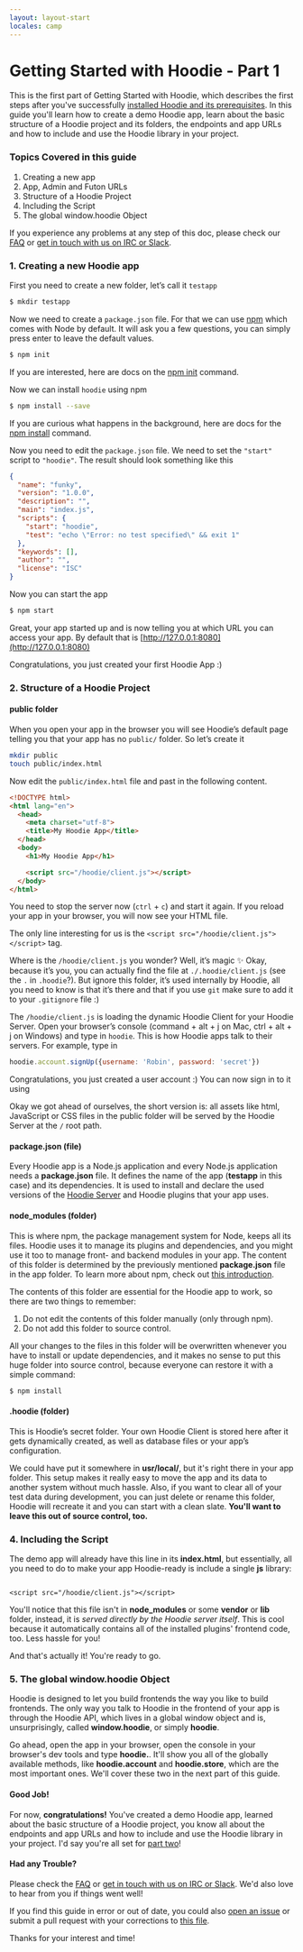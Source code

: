 ```yaml
---
layout: layout-start
locales: camp
---
```


# Getting Started with Hoodie - Part 1

This is the first part of Getting Started with Hoodie, which describes the first steps after you've successfully [installed Hoodie and its prerequisites](/camp/start/). In this guide you'll learn how to create a demo Hoodie app, learn about the basic structure of a Hoodie project and its folders, the endpoints and app URLs and how to include and use the Hoodie library in your project.

### Topics Covered in this guide

1. Creating a new app
2. App, Admin and Futon URLs
3. Structure of a Hoodie Project
4. Including the Script
5. The global window.hoodie Object

If you experience any problems at any step of this doc, please check our <a href="http://faq.hood.ie" target="_blank">FAQ</a> or <a href="http://hood.ie/chat" target="_blank">get in touch with us on IRC or Slack</a>.

### 1. Creating a new Hoodie app

First you need to create a new folder, let’s call it `testapp`

```bash
$ mkdir testapp
```

Now we need to create a `package.json` file. For that we can use [npm](https://www.npmjs.com/) which comes with Node by default. It will ask you a few questions, you can simply press enter to leave the default values.

```bash
$ npm init
```

If you are interested, here are docs on the [npm init](https://docs.npmjs.com/cli/init) command.

Now we can install `hoodie` using npm

```bash
$ npm install --save
```

If you are curious what happens in the background, here are docs for the [npm install](https://docs.npmjs.com/cli/install) command.

Now you need to edit the `package.json` file. We need to set the `"start"` script to `"hoodie"`. The result should look something like this

```json
{
  "name": "funky",
  "version": "1.0.0",
  "description": "",
  "main": "index.js",
  "scripts": {
    "start": "hoodie",
    "test": "echo \"Error: no test specified\" && exit 1"
  },
  "keywords": [],
  "author": "",
  "license": "ISC"
}
```

Now you can start the app

```bash
$ npm start
```

Great, your app started up and is now telling you at which URL you can access your app. By default that is [http://127.0.0.1:8080](http://127.0.0.1:8080)

Congratulations, you just created your first Hoodie App :)



### 2. Structure of a Hoodie Project

#### public folder

When you open your app in the browser you will see Hoodie’s default page telling
you that your app has no `public/` folder. So let’s create it

```bash
mkdir public
touch public/index.html
```

Now edit the `public/index.html` file and past in the following content.

```html
<!DOCTYPE html>
<html lang="en">
  <head>
    <meta charset="utf-8">
    <title>My Hoodie App</title>
  </head>
  <body>
    <h1>My Hoodie App</h1>

    <script src="/hoodie/client.js"></script>
  </body>
</html>
```

You need to stop the server now (`ctrl` + `c`) and start it again.
If you reload your app in your browser, you will now see your HTML file.

The only line interesting for us is the `<script src="/hoodie/client.js"></script>` tag.

Where is the `/hoodie/client.js` you wonder? Well, it’s magic ✨
Okay, because it’s you, you can actually find the file at `./.hoodie/client.js` (see the `.` in `.hoodie`?).
But ignore this folder, it’s used internally by Hoodie, all you need to know is that it’s there and that
if you use `git` make sure to add it to your `.gitignore` file :)

The `/hoodie/client.js` is loading the dynamic Hoodie Client for your Hoodie Server.
Open your browser’s console (command + alt + j on Mac, ctrl + alt + j on Windows) and type in `hoodie`.
This is how Hoodie apps talk to their servers. For example, type in

```js
hoodie.account.signUp({username: 'Robin', password: 'secret'})
```

Congratulations, you just created a user account :) You can now sign in to it using

Okay we got ahead of ourselves, the short version is: all assets like html, JavaScript or CSS files in the public folder will be served by the Hoodie Server at the `/` root path.

#### package.json (file)

Every Hoodie app is a Node.js application and every Node.js application needs a **package.json** file. It defines the name of the app (**testapp** in this case) and its dependencies. It is used to install and declare the used versions of the <a href="https://github.com/hoodiehq/hoodie" target="_blank">Hoodie Server</a> and Hoodie plugins that your app uses.

#### node_modules (folder)

This is where npm, the package management system for Node, keeps all its files. Hoodie uses it to manage its plugins and dependencies, and you might use it too to manage front- and backend modules in your app. The content of this folder is determined by the previously mentioned **package.json** file in the app folder. To learn more about npm, check out <a href="http://howtonode.org/introduction-to-npm" target="_blank">this introduction</a>.

The contents of this folder are essential for the Hoodie app to work, so there are two things to remember:

1. Do not edit the contents of this folder manually (only through npm).
2. Do not add this folder to source control.

All your changes to the files in this folder will be overwritten whenever you have to install or update dependencies, and it makes no sense to put this huge folder into source control, because everyone can restore it with a simple command:

```bash
$ npm install
```

#### .hoodie (folder)

This is Hoodie’s secret folder. Your own Hoodie Client is stored here after it gets dynamically created, as well as database files or your app’s configuration.

We could have put it somewhere in **usr/local/**, but it's right there in your app folder. This setup makes it really easy to move the app and its data to another system without much hassle. Also, if you want to clear all of your test data during development, you can just delete or rename this folder, Hoodie will recreate it and you can start with a clean slate. **You'll want to leave this out of source control, too.**

### 4. Including the Script

The demo app will already have this line in its **index.html**, but essentially, all you need to do to make your app Hoodie-ready is include a single **js** library:

<pre><code class="language-markup">
&lt;script src="/hoodie/client.js"&gt;&lt;/script&gt;
</code></pre>

You'll notice that this file isn't in **node_modules** or some **vendor** or **lib** folder, instead, it is *served directly by the Hoodie server itself*. This is cool because it automatically contains all of the installed plugins' frontend code, too. Less hassle for you!

And that's actually it! You're ready to go.

### 5. The global window.hoodie Object

Hoodie is designed to let you build frontends the way you like to build frontends. The only way you talk to Hoodie in the frontend of your app is through the Hoodie API, which lives in a global window object and is, unsurprisingly, called **window.hoodie**, or simply **hoodie**.

Go ahead, open the app in your browser, open the console in your browser's dev tools and type **hoodie.**. It'll show you all of the globally available methods, like **hoodie.account** and **hoodie.store**, which are the most important ones. We'll cover these two in the next part of this guide.

#### Good Job!

For now, **congratulations!** You've created a demo Hoodie app, learned about the basic structure of a Hoodie project, you know all about the endpoints and app URLs and how to include and use the Hoodie library in your project. I'd say you're all set for [part two](/camp/tutorials/)!

#### Had any Trouble?

Please check the <a href="http://faq.hood.ie" target="_blank">FAQ</a> or <a href="http://hood.ie/chat" target="_blank">get in touch with us on IRC or Slack</a>. We'd also love to hear from you if things went well!

If you find this guide in error or out of date, you could also <a href="https://github.com/hoodiehq/documentation/issues" target="_blank">open an issue</a> or submit a pull request with your corrections to <a href="https://github.com/hoodiehq/documentation/blob/gh-pages/camp/start/getting-started/getting-started-1.md" target="_blank">this file</a>.

Thanks for your interest and time!
